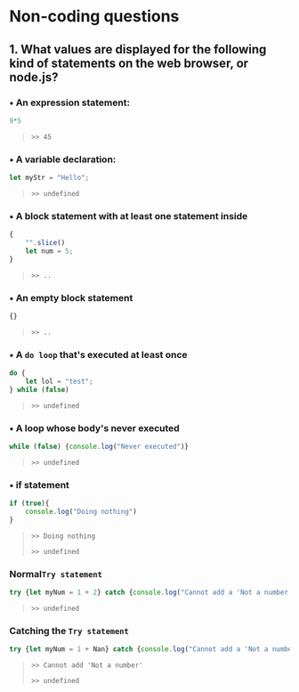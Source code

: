 
# Non-coding questions

## 1. What values are displayed for the following kind of statements on the web browser, or node.js?

### • An expression statement: 
```javascript
9*5
``` 
> `>> 45`

### • A variable declaration:
```javascript
let myStr = "Hello";
```
> `>> undefined`

### • A block statement with at least one statement inside
```javascript
{
    "".slice()
    let num = 5;
}
```
> `>> ..`

### • An empty block statement
```javascript
{}
```
> `>> ..`

### • A `do loop` that's executed at least once
```javascript
do {
    let lol = "test";
} while (false)
```
> `>> undefined`

### • A loop whose body's never executed
```javascript
while (false) {console.log("Never executed")}
```
> `>> undefined`

### • if statement
```javascript
if (true){
    console.log("Doing nothing")
}
```
> `>> Doing nothing`
>
> `>> undefined`

### Normal`Try statement`
```javascript
try {let myNum = 1 + 2} catch {console.log("Cannot add a 'Not a number'")}
```
> `>> undefined`

### Catching the `Try statement`
```javascript
try {let myNum = 1 + Nan} catch {console.log("Cannot add a 'Not a number'")}
```
> `>> Cannot add 'Not a number'`
> 
> `>> undefined`

